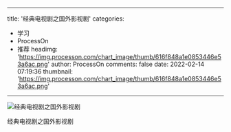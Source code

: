 
---
title: '经典电视剧之国外影视剧'
categories: 
 - 学习
 - ProcessOn
 - 推荐
headimg: 'https://img.processon.com/chart_image/thumb/616f848a1e0853446e53a6ac.png'
author: ProcessOn
comments: false
date: 2022-02-14 07:19:36
thumbnail: 'https://img.processon.com/chart_image/thumb/616f848a1e0853446e53a6ac.png'
---

<div>   
<img class="thumb" alt="经典电视剧之国外影视剧" src="https://img.processon.com/chart_image/thumb/616f848a1e0853446e53a6ac.png" referrerpolicy="no-referrer">
<p>经典电视剧之国外影视剧</p>  
</div>
            